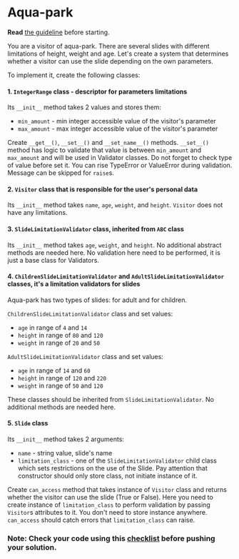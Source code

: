 # Aqua-park

**Read** [the guideline](https://github.com/mate-academy/py-task-guideline/blob/main/README.md) before starting.

You are a visitor of aqua-park. There are several slides with different limitations of height, weight and age. 
Let's create a system that determines whether a visitor can use the slide depending on the own parameters.

To implement it, create the following classes:

#### 1. `IntegerRange` class - descriptor for parameters limitations
Its `__init__` method takes 2 values and stores them:
   - `min_amount` - min integer accessible value of the visitor's parameter
   - `max_amount` - max integer accessible value of the visitor's parameter

Create `__get__()`, `__set__()` and `__set_name__()` methods.
`__set__()` method has logic to validate that value is between `min_amount` and `max_amount` and will be used
in Validator classes. Do not forget to check type of value before set it. You can rise TypeError or ValueError
during validation. Message can be skipped for `raise`s.


#### 2. `Visitor` class that is responsible for the user's personal data
Its `__init__` method takes `name`, `age`, `weight`, and `height`. `Visitor` does not have any limitations.


#### 3. `SlideLimitationValidator` class, inherited from `ABC` class
Its `__init__` method takes `age`, `weight`, and `height`. No additional abstract methods are needed here.
No validation here need to be performed, it is just a base class for Validators.


#### 4. `ChildrenSlideLimitationValidator` and `AdultSlideLimitationValidator` classes, it's a limitation validators for slides 
Aqua-park has two types of slides: for adult and for children.

`ChildrenSlideLimitationValidator` class and set values:
   - `age` in range of `4` and `14`
   - `height` in range of `80` and `120`
   - `weight` in range of `20` and `50`

`AdultSlideLimitationValidator` class and set values:
   - `age` in range of `14` and `60`
   - `height` in range of `120` and `220`
   - `weight` in range of `50` and `120`

These classes should be inherited from `SlideLimitationValidator`. No additional methods are needed here.

#### 5. `Slide` class
Its `__init__` method takes 2 arguments:
   - `name` - string value, slide's name
   - `limitation_class` - one of the `SlideLimitationValidator` child class which sets restrictions on the use of the Slide.
Pay attention that constructor should only store class, not initiate instance of it.
   

Create `can_access` method that takes instance of `Visitor` class and returns whether the visitor can use the slide (True or False).
Here you need to create instance of `limitation_class` to perform validation by passing `Visitor`s attributes to it. You don't need to
store instance anywhere. `can_access` should catch errors that `limitation_class` can raise.

### Note: Check your code using this [checklist](checklist.md) before pushing your solution.
